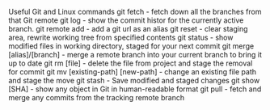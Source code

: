 Useful Git and Linux commands
git fetch - fetch down all the branches from that Git remote
git log - show the commit histor for the currently active branch.
git remote add - add a git url as an alias
git reset - clear staging area, rewrite working tree from specified contents
git status - show modified files in working directory, staged for your next commit
git merge [alias]/[branch] - merge a remote branch into your current branch to bring it up to date
git rm [file] - delete the file from project and stage the removal for commit
git mv [existing-path] [new-path] - change an existing file path and stage the move
git stash - Save modified and staged changes
git show [SHA] - show any object in Git in human-readable format
git pull - fetch and merge any commits from the tracking remote branch
